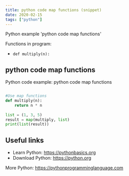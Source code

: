 ```yaml
---
title: python code map functions (snippet)
date: 2020-02-15
tags: ["python"]
---
```

Python example 'python code map functions'

Functions in program: 
* `def multiply(n): `

## python code map functions

Python code example: python code map functions

```python

#Use map functions
def multiply(n): 
    return n * n 
  
list = (1, 3, 5) 
result = map(multiply, list) 
print(list(result))


```

## Useful links

- Learn Python: https://pythonbasics.org
- Download Python: https://python.org

More Python: https://pythonprogramminglanguage.com
